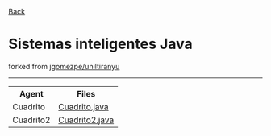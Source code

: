 [Back](https://github.com/davidrh195/Sistemas-Inteligentes/tree/master)

# Sistemas inteligentes Java

forked from [jgomezpe/uniltiranyu](https://github.com/jgomezpe/uniltiranyu)

---

<table>
    <tr>
        <th>Agent</th>
        <th>Files</th>
    </tr>
    <tr>
        <td>Cuadrito</td>
        <td><a HREF="https://github.com/davidrh195/Sistemas-Inteligentes/blob/Java/src/nsgl/agents/examples/games/squares/Cuadrito.java">Cuadrito.java</a></td>
    </tr>
    <tr>
        <td>Cuadrito2</td>
        <td><a HREF="https://github.com/davidrh195/Sistemas-Inteligentes/blob/Java/src/nsgl/agents/examples/games/squares/Cuadrito.java">Cuadrito2.java</a></td>
    </tr>
</table>
